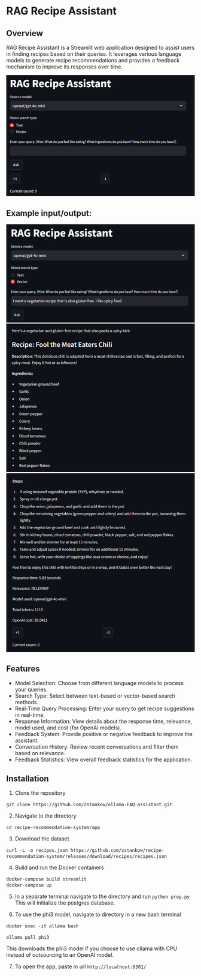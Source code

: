 # RAG Recipe Assistant

## Overview
RAG Recipe Assistant is a Streamlit web application designed to assist users in finding recipes based on their queries. It leverages various language models to generate recipe recommendations and provides a feedback mechanism to improve its responses over time.

![alt text](image.png)

## Example input/output:

![alt text](image-1.png)
![alt text](image-2.png)
![alt text](image-3.png)


## Features
- Model Selection: Choose from different language models to process your queries.
- Search Type: Select between text-based or vector-based search methods.
- Real-Time Query Processing: Enter your query to get recipe suggestions in real-time.
- Response Information: View details about the response time, relevance, model used, and cost (for OpenAI models).
- Feedback System: Provide positive or negative feedback to improve the assistant.
- Conversation History: Review recent conversations and filter them based on relevance.
- Feedback Statistics: View overall feedback statistics for the application.

## Installation

1. Clone the repository
```bashrc
git clone https://github.com/zstankow/ollama-FAQ-assistant.git
```
2. Navigate to the directory
```bashrc
cd recipe-recommendation-system/app
```
3. Download the dataset
```bashrc
curl -L -o recipes.json https://github.com/zstankow/recipe-recommendation-system/releases/download/recipes/recipes.json
```

4. Build and run the Docker containers
```bashrc
docker-compose build streamlit
docker-compose up
```

5. In a separate terminal navigate to the directory and run
`python prep.py`
This will initialize the postgres database.

6. To use the phi3 model, navigate to directory in a new bash terminal
```bashrc
docker exec -it ollama bash
```
```bashrc
ollama pull phi3
```

This downloads the phi3 model if you choose to use ollama with CPU instead of outsourcing to an OpenAI model. 

7. To open the app, paste in url `http://localhost:8501/` 
